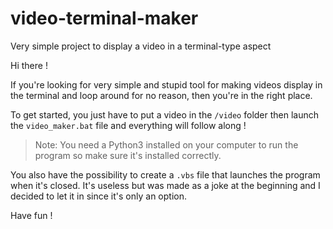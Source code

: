 # video-terminal-maker
Very simple project to display a video in a terminal-type aspect


Hi there ! 

If you're looking for very simple and stupid tool for making videos display in the terminal and loop around for no reason, then you're in the right place.

To get started, you just have to put a video in the <code>/video</code> folder then launch the <code>video_maker.bat</code> file and everything will follow along !
> Note: You need a Python3 installed on your computer to run the program so make sure it's installed correctly.

You also have the possibility to create a <code>.vbs</code> file that launches the program when it's closed. It's useless but was made as a joke at the beginning and I decided to let it in since it's only an option.

Have fun !
